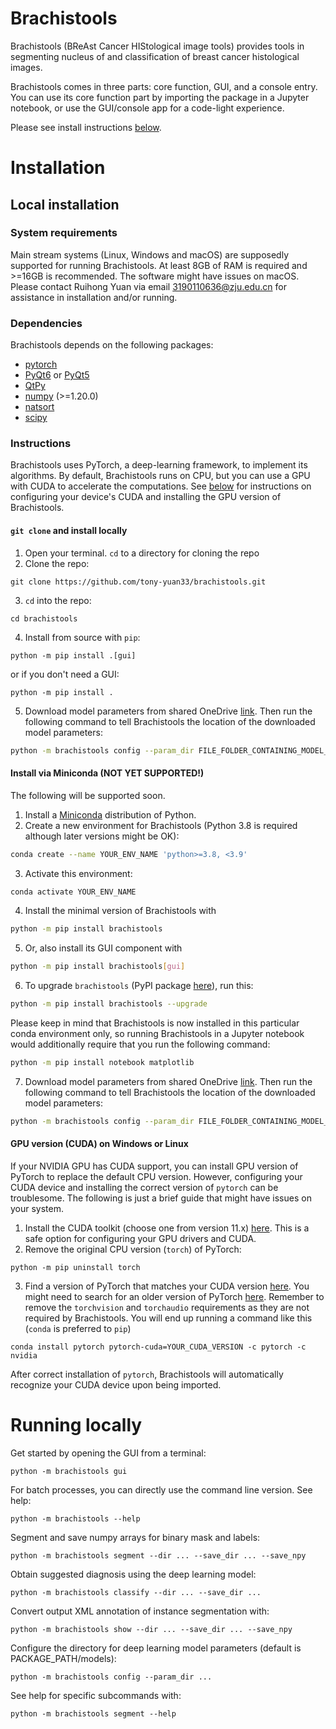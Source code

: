 # Brachistools

Brachistools (BReAst Cancer HIStological image tools) provides tools in segmenting nucleus of and classification of breast cancer histological images.

Brachistools comes in three parts: core function, GUI, and a console entry. You can use its core function part by importing the package in a Jupyter notebook, or use the GUI/console app for a code-light experience.

Please see install instructions [below](README.md/#Installation).

# Installation

## Local installation

### System requirements

Main stream systems (Linux, Windows and macOS) are supposedly supported for running Brachistools. At least 8GB of RAM is required and >=16GB is recommended. The software might have issues on macOS. Please contact Ruihong Yuan via email 3190110636@zju.edu.cn for assistance in installation and/or running.

### Dependencies
Brachistools depends on the following packages:
- [pytorch](https://pytorch.org/)
- [PyQt6](http://pyqt.sourceforge.net/Docs/PyQt6/) or [PyQt5](http://pyqt.sourceforge.net/Docs/PyQt5/)
- [QtPy](https://pypi.org/project/QtPy/)
- [numpy](http://www.numpy.org/) (>=1.20.0)
- [natsort](https://natsort.readthedocs.io/en/master/)
- [scipy](https://www.scipy.org/)

### Instructions

Brachistools uses PyTorch, a deep-learning framework, to implement its algorithms. By default, Brachistools runs on CPU, but you can use a GPU with CUDA to accelerate the computations. See [below](README.md#gpu-version-cuda-on-windows-or-linux) for instructions on configuring your device's CUDA and installing the GPU version of Brachistools.

#### `git clone` and install locally

1. Open your terminal. `cd` to a directory for cloning the repo
2. Clone the repo:
```shell
git clone https://github.com/tony-yuan33/brachistools.git
```
3. `cd` into the repo:
```shell
cd brachistools
```
4. Install from source with `pip`:
```shell
python -m pip install .[gui]
```
or if you don't need a GUI:
```shell
python -m pip install .
```
5. Download model parameters from shared OneDrive [link](TBD). Then run the following command to tell Brachistools the location of the downloaded model parameters:
```sh
python -m brachistools config --param_dir FILE_FOLDER_CONTAINING_MODEL_PARAMS
```

#### Install via Miniconda (NOT YET SUPPORTED!)

The following will be supported soon.

1. Install a [Miniconda](https://docs.conda.io/projects/miniconda/en/latest/) distribution of Python.
2. Create a new environment for Brachistools (Python 3.8 is required although later versions might be OK):
```sh
conda create --name YOUR_ENV_NAME 'python>=3.8, <3.9'
```
3. Activate this environment:
```sh
conda activate YOUR_ENV_NAME
```
4. Install the minimal version of Brachistools with
```sh
python -m pip install brachistools
```
5. Or, also install its GUI component with
```sh
python -m pip install brachistools[gui]
```
6. To upgrade `brachistools` (PyPI package [here](https://pypi.org/project/brachistools)), run this:
```sh
python -m pip install brachistools --upgrade
```

Please keep in mind that Brachistools is now installed in this particular conda environment only, so running Brachistools in a Jupyter notebook would additionally require that you run the following command:
```sh
python -m pip install notebook matplotlib
```
7. Download model parameters from shared OneDrive [link](TBD). Then run the following command to tell Brachistools the location of the downloaded model parameters:
```sh
python -m brachistools config --param_dir FILE_FOLDER_CONTAINING_MODEL_PARAMS
```

#### GPU version (CUDA) on Windows or Linux

If your NVIDIA GPU has CUDA support, you can install GPU version of PyTorch to replace the default CPU version. However, configuring your CUDA device and installing the correct version of `pytorch` can be troublesome. The following is just a brief guide that might have issues on your system.

1. Install the CUDA toolkit (choose one from version 11.x) [here](https://developer.nvidia.com/cuda-toolkit-archive). This is a safe option for configuring your GPU drivers and CUDA.
2. Remove the original CPU version (`torch`) of PyTorch:
```shell
python -m pip uninstall torch
```
3. Find a version of PyTorch that matches your CUDA version [here](https://pytorch.org/get-started/locally/). You might need to search for an older version of PyTorch [here](https://pytorch.org/get-started/previous-versions/). Remember to remove the `torchvision` and `torchaudio` requirements as they are not required by Brachistools. You will end up running a command like this (`conda` is preferred to `pip`)
```shell
conda install pytorch pytorch-cuda=YOUR_CUDA_VERSION -c pytorch -c nvidia
```

After correct installation of `pytorch`, Brachistools will automatically recognize your CUDA device upon being imported.

# Running locally

Get started by opening the GUI from a terminal:
```shell
python -m brachistools gui
```

For batch processes, you can directly use the command line version. See help:
```shell
python -m brachistools --help
```

Segment and save numpy arrays for binary mask and labels:
```shell
python -m brachistools segment --dir ... --save_dir ... --save_npy
```

Obtain suggested diagnosis using the deep learning model:
```shell
python -m brachistools classify --dir ... --save_dir ...
```

Convert output XML annotation of instance segmentation with:
```shell
python -m brachistools show --dir ... --save_dir ... --save_npy
```

Configure the directory for deep learning model parameters (default is PACKAGE_PATH/models):
```shell
python -m brachistools config --param_dir ...
```

See help for specific subcommands with:
```shell
python -m brachistools segment --help
```
